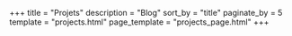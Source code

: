 +++
title = "Projets"
description = "Blog"
sort_by = "title"
paginate_by = 5
template = "projects.html"
page_template = "projects_page.html"
+++
